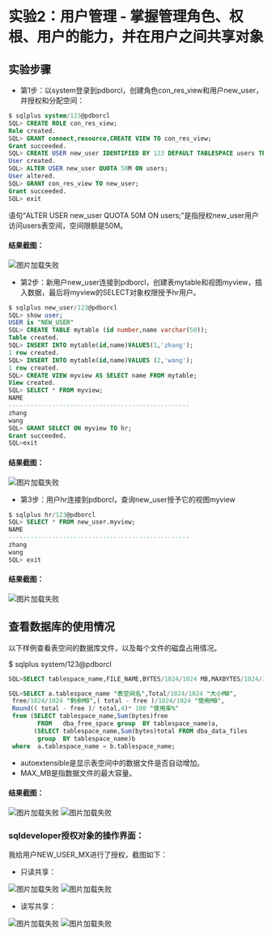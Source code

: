 # 实验2：用户管理 - 掌握管理角色、权根、用户的能力，并在用户之间共享对象

## 实验步骤

- 第1步：以system登录到pdborcl，创建角色con_res_view和用户new_user，并授权和分配空间：

```sql
$ sqlplus system/123@pdborcl
SQL> CREATE ROLE con_res_view;
Role created.
SQL> GRANT connect,resource,CREATE VIEW TO con_res_view;
Grant succeeded.
SQL> CREATE USER new_user IDENTIFIED BY 123 DEFAULT TABLESPACE users TEMPORARY TABLESPACE temp;
User created.
SQL> ALTER USER new_user QUOTA 50M ON users;
User altered.
SQL> GRANT con_res_view TO new_user;
Grant succeeded.
SQL> exit
```
语句“ALTER USER new_user QUOTA 50M ON users;”是指授权new_user用户访问users表空间，空间限额是50M。

#### 结果截图：

![图片加载失败](https://github.com/hwrbox/Oracle/blob/master/%E6%B5%8B%E8%AF%95/2-1.png)

- 第2步：新用户new_user连接到pdborcl，创建表mytable和视图myview，插入数据，最后将myview的SELECT对象权限授予hr用户。

```sql
$ sqlplus new_user/123@pdborcl
SQL> show user;
USER is "NEW_USER"
SQL> CREATE TABLE mytable (id number,name varchar(50));
Table created.
SQL> INSERT INTO mytable(id,name)VALUES(1,'zhang');
1 row created.
SQL> INSERT INTO mytable(id,name)VALUES (2,'wang');
1 row created.
SQL> CREATE VIEW myview AS SELECT name FROM mytable;
View created.
SQL> SELECT * FROM myview;
NAME
--------------------------------------------------
zhang
wang
SQL> GRANT SELECT ON myview TO hr;
Grant succeeded.
SQL>exit
```

#### 结果截图：

![图片加载失败](https://github.com/hwrbox/Oracle/blob/master/%E6%B5%8B%E8%AF%95/2-2.png)

- 第3步：用户hr连接到pdborcl，查询new_user授予它的视图myview

```sql
$ sqlplus hr/123@pdborcl
SQL> SELECT * FROM new_user.myview;
NAME
--------------------------------------------------
zhang
wang
SQL> exit
```

#### 结果截图：

![图片加载失败](https://github.com/hwrbox/Oracle/blob/master/%E6%B5%8B%E8%AF%95/2-3.png)

## 查看数据库的使用情况

以下样例查看表空间的数据库文件，以及每个文件的磁盘占用情况。

$ sqlplus system/123@pdborcl
```sql
SQL>SELECT tablespace_name,FILE_NAME,BYTES/1024/1024 MB,MAXBYTES/1024/1024 MAX_MB,autoextensible FROM dba_data_files  WHERE  tablespace_name='USERS';

SQL>SELECT a.tablespace_name "表空间名",Total/1024/1024 "大小MB",
 free/1024/1024 "剩余MB",( total - free )/1024/1024 "使用MB",
 Round(( total - free )/ total,4)* 100 "使用率%"
 from (SELECT tablespace_name,Sum(bytes)free
        FROM   dba_free_space group  BY tablespace_name)a,
       (SELECT tablespace_name,Sum(bytes)total FROM dba_data_files
        group  BY tablespace_name)b
 where  a.tablespace_name = b.tablespace_name;
```
- autoextensible是显示表空间中的数据文件是否自动增加。
- MAX_MB是指数据文件的最大容量。

#### 结果截图：

![图片加载失败](https://github.com/hwrbox/Oracle/blob/master/%E6%B5%8B%E8%AF%95/2-4.png)
![图片加载失败](https://github.com/hwrbox/Oracle/blob/master/%E6%B5%8B%E8%AF%95/2-5.png)

### sqldeveloper授权对象的操作界面：

我给用户NEW_USER_MX进行了授权，截图如下：

- 只读共享：

![图片加载失败](https://github.com/hwrbox/Oracle/blob/master/%E6%B5%8B%E8%AF%95/2-6.PNG)
![图片加载失败](https://github.com/hwrbox/Oracle/blob/master/%E6%B5%8B%E8%AF%95/2-7.png)

- 读写共享：

![图片加载失败](https://github.com/hwrbox/Oracle/blob/master/%E6%B5%8B%E8%AF%95/2-8.png)
![图片加载失败](https://github.com/hwrbox/Oracle/blob/master/%E6%B5%8B%E8%AF%95/2-9.png)
